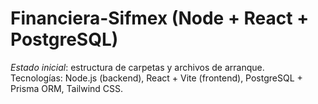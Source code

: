 # Financiera-Sifmex (Node + React + PostgreSQL)

_Estado inicial_: estructura de carpetas y archivos de arranque.  
Tecnologías: Node.js (backend), React + Vite (frontend), PostgreSQL + Prisma ORM, Tailwind CSS.
